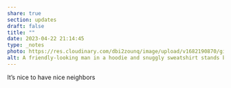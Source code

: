 ```yaml
---
share: true
section: updates
draft: false
title: ""
date: 2023-04-22 21:14:45
type: _notes
photo: https://res.cloudinary.com/dbi2zounq/image/upload/v1682190870/gi3ra1pjaeltspz39ytl.jpg
alt: A friendly-looking man in a hoodie and snuggly sweatshirt stands by a canal.
---
```

It’s nice to have nice neighbors
